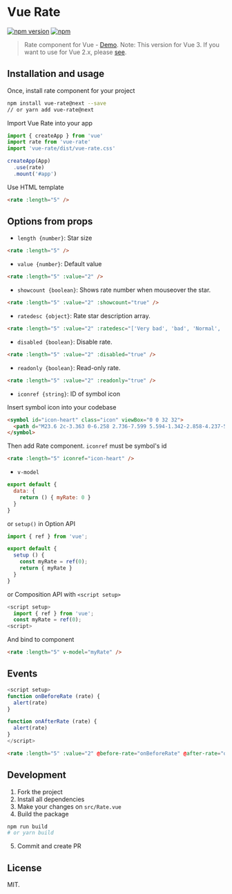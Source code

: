 # Vue Rate

[![npm version](https://badge.fury.io/js/vue-rate@next.svg)](https://www.npmjs.com/package/vue-rate@next)
[![npm](https://img.shields.io/npm/dt/vue-rate@next.svg)](https://www.npmjs.com/package/vue-rate@next)

> Rate component for Vue - [Demo](https://sinanmtl.github.io/vue-rate/).
> Note: This version for Vue 3. If you want to use for Vue 2.x,  please [see](https://github.com/SinanMtl/vue-rate/tree/master).

## Installation and usage

Once, install rate component for your project

```bash
npm install vue-rate@next --save
// or yarn add vue-rate@next
```

Import Vue Rate into your app

```javascript
import { createApp } from 'vue'
import rate from 'vue-rate'
import 'vue-rate/dist/vue-rate.css'

createApp(App)
  .use(rate)
  .mount('#app')
```

Use HTML template

```html
<rate :length="5" />
```

## Options from props

- `length {number}`: Star size

```html
<rate :length="5" />
```

- `value {number}`: Default value

```html
<rate :length="5" :value="2" />
```

- `showcount {boolean}`: Shows rate number when mouseover the star.

```html
<rate :length="5" :value="2" :showcount="true" />
```

- `ratedesc {object}`: Rate star description array. 

```html
<rate :length="5" :value="2" :ratedesc="['Very bad', 'bad', 'Normal', 'Good', 'Very good']" />
```

- `disabled {boolean}`: Disable rate.

```html
<rate :length="5" :value="2" :disabled="true" />
```

- `readonly {boolean}`: Read-only rate.

```html
<rate :length="5" :value="2" :readonly="true" />
```

- `iconref {string}`: ID of symbol icon

Insert symbol icon into your codebase
```html
<symbol id="icon-heart" class="icon" viewBox="0 0 32 32">
  <path d="M23.6 2c-3.363 0-6.258 2.736-7.599 5.594-1.342-2.858-4.237-5.594-7.601-5.594-4.637 0-8.4 3.764-8.4 8.401 0 9.433 9.516 11.906 16.001 21.232 6.13-9.268 15.999-12.1 15.999-21.232 0-4.637-3.763-8.401-8.4-8.401z"></path>
</symbol>
````

Then add Rate component. `iconref` must be symbol's id
```html
<rate :length="5" iconref="icon-heart" />
```

- `v-model`

```javascript
export default {
  data: {
    return () { myRate: 0 }
  }
}
```

or `setup()` in Option API
```javascript
import { ref } from 'vue';

export default {
  setup () {
    const myRate = ref(0);
    return { myRate }
  }
}
```

or Composition API with `<script setup>`
```javascript
<script setup>
  import { ref } from 'vue';
  const myRate = ref(0);
<script>
```

And bind to component
```html
<rate :length="5" v-model="myRate" />
```

## Events

```javascript
<script setup>
function onBeforeRate (rate) {
  alert(rate)
}

function onAfterRate (rate) {
  alert(rate)
}
</script>
```

```html
<rate :length="5" :value="2" @before-rate="onBeforeRate" @after-rate="onAftereRate" />
```

## Development
1. Fork the project
2. Install all dependencies
3. Make your changes on `src/Rate.vue`
4. Build the package
```bash
npm run build
# or yarn build
```
5. Commit and create PR

## License

MIT.
